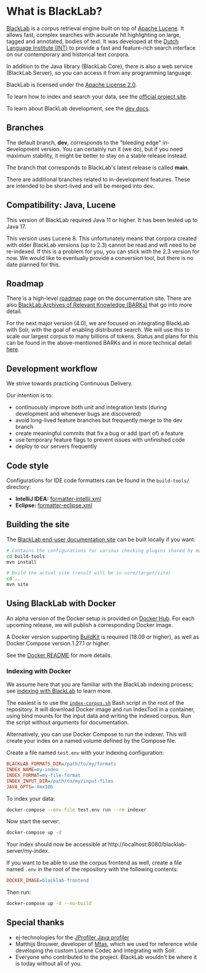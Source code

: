 # What is BlackLab?

[BlackLab](https://inl.github.io/BlackLab/) is a corpus retrieval engine built on top of [Apache Lucene](http://lucene.apache.org/). It allows fast, complex searches with accurate hit highlighting on large, tagged and annotated, bodies of text. It was developed at the [Dutch Language Institute (INT)](https://ivdnt.org/) to provide a fast and feature-rich search interface on our contemporary and historical text corpora.

In addition to the Java library (BlackLab Core), there is also a web service (BlackLab Server), so you can access it from any programming language.

BlackLab is licensed under the [Apache License 2.0](http://www.apache.org/licenses/LICENSE-2.0).

To learn how to index and search your data, see the [official project site](http://inl.github.io/BlackLab/guide/getting-started.html).

To learn about BlackLab development, see the [dev docs](doc/#readme). 

## Branches

The default branch, **dev**, corresponds to the "bleeding edge" in-development version. You can certainly run it (we do), but if you need maximum stability, it might be better to stay on a stable release instead. 

The branch that corresponds to BlackLab's latest release is called **main**.

There are additional branches related to in-development features. These are intended to be short-lived and will be merged into dev.


## Compatibility: Java, Lucene

This version of BlackLab required Java 11 or higher. It has been tested up to Java 17.

This version uses Lucene 8. This unfortunately means that corpora created with older BlackLab versions (up to 2.3) cannot be read and will need to be re-indexed. If this is a problem for you, you can stick with the 2.3 version for now. We would like to eventually provide a conversion tool, but there is no date planned for this.


## Roadmap

There is a high-level [roadmap](https://inl.github.io/BlackLab/roadmap.html) page on the documentation site. There are also [BlackLab Archives of Relevant Knowledge (BARKs)](doc/bark/#readme) that go into more detail.

For the next major version (4.0), we are focused on integrating BlackLab with Solr, with the goal of enabling distributed search. We will use this to scale our largest corpus to many billions of tokens. Status and plans for this can be found in the above-mentioned BARKs and in more technical detail [here](doc/technical/design/plan-distributed.md).


## Development workflow

We strive towards practicing Continuous Delivery.

Our intention is to:
- continuously improve both unit and integration tests (during development and whenever bugs are discovered)
- avoid long-lived feature branches but frequently merge to the dev branch
- create meaningful commits that fix a bug or add (part of) a feature
- use temporary feature flags to prevent issues with unfinished code
- deploy to our servers frequently


## Code style

Configurations for IDE code formatters can be found in the `build-tools/` directory: 
- **IntelliJ IDEA:** [formatter-intellij.xml](build-tools/formatter-intellij.xml)
- **Eclipse:** [formatter-eclipse.xml](build-tools/formatter-eclipse.xml)


## Building the site

The [BlackLab end-user documentation site](https://inl.github.io/BlackLab) can be built locally if you want:

```bash
# Contains the configurations for various checking plugins shared by multiple modules
cd build-tools
mvn install

# Build the actual site (result will be in core/target/site)
cd ..
mvn site
```

## Using BlackLab with Docker

An alpha version of the Docker setup is provided on [Docker Hub](https://hub.docker.com/r/instituutnederlandsetaal/blacklab). For each upcoming release, we will publish a corresponding Docker image.

A Docker version supporting [BuildKit](https://docs.docker.com/develop/develop-images/build_enhancements/) is required (18.09 or higher), as well as Docker Compose version 1.27.1 or higher. 

See the [Docker README](docker/#readme) for more details.

### Indexing with Docker 

We assume here that you are familiar with the BlackLab indexing process; see [indexing with BlackLab](https://inl.github.io/BlackLab/indexing-with-blacklab.html) to learn more.

The easiest is to use the [`index-corpus.sh`](./index-corpus.sh) Bash script in the root of the repository. It will download Docker image and run IndexTool in a container, using bind mounts for the input data and writing the indexed corpus. Run the script without arguments for documentation.

Alternatively, you can use Docker Compose to run the indexer. This will create your index on a named volume defined by the Compose file.

Create a file named `test.env` with your indexing configuration:

```ini
BLACKLAB_FORMATS_DIR=/path/to/my/formats
INDEX_NAME=my-index
INDEX_FORMAT=my-file-format
INDEX_INPUT_DIR=/path/to/my/input-files
JAVA_OPTS=-Xmx10G
```

To index your data:

```bash
docker-compose --env-file test.env run --rm indexer
```

Now start the server:

```bash
docker-compose up -d
```

Your index should now be accessible at http://localhost:8080/blacklab-server/my-index.

If you want to be able to use the corpus frontend as well, create a file named `.env` in the root of the repository with the following contents:

```ini
DOCKER_IMAGE=blacklab-frontend
```

Then run:

```bash
docker-compose up -d --no-build
```

## Special thanks

* ej-technologies for the [JProfiler Java profiler](https://www.ej-technologies.com/products/jprofiler/overview.html)
* Matthijs Brouwer, developer of [Mtas](https://github.com/meertensinstituut/mtas/), which we used for reference while developing the custom Lucene Codec and integrating with Solr.
* Everyone who contributed to the project. BlackLab wouldn't be where it is today without all of you.
